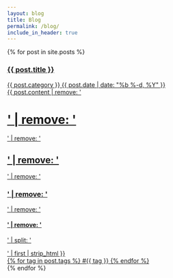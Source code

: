 ```yaml
---
layout: blog
title: Blog
permalink: /blog/
include_in_header: true
---
```


{% for post in site.posts %}
<div class="post-list">
    <div class="post-card">
        <a href="{{ post.url | prepend: site.baseurl }}" class="index-anchor">
            <div class="panel-body">
                <h3 class="post-title">{{ post.title }}</h3>
            </div>
            <div class="post-meta">
                <span class="post-category">{{ post.category }}</span>
                <span class="post-date">{{ post.date | date: "%b %-d, %Y" }}</span>
            </div>
            <div class="post-excerpt">
                {{ post.content | remove: '<h1>' | remove: '</h1>' | remove: '<h2>' | remove: '</h2>' | remove: '<h3>' | remove: '</h3>' | remove: '<h4>' | remove: '</h4>' | split: '</p>' | first | strip_html }}
            </div>
            <div class="panel-body post-tags pull-right">
                {% for tag in post.tags %}
                <span>#{{ tag }}</span>
                {% endfor %}
            </div>
        </a>
    </div>
</div>
{% endfor %}
